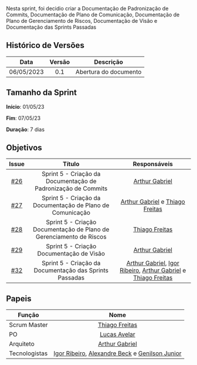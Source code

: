 Nesta sprint, foi decidio criar a Documentação de Padronização de Commits, Documentação de Plano de Comunicação, Documentação de Plano de Gerenciamento de Riscos, Documentação de Visão e Documentação das Sprints Passadas

## Histórico de Versões

|    Data    | Versão |       Descrição       |
| :--------: | :----: | :-------------------: |
| 06/05/2023 |  0.1   | Abertura do documento |

## Tamanho da Sprint

**Início**: 01/05/23

**Fim**: 07/05/23

**Duração**: 7 dias

## Objetivos

|                            Issue                             |              Título               |                    Responsáveis                     |
| :----------------------------------------------------------: | :-------------------------------: | :-------------------------------------------------: |
| [#26](https://github.com/fga-eps-mds/2023.1-GuiaUnB/issues/26) | Sprint 5 - Criação da Documentação de Padronização de Commits | [Arthur Gabriel](https://github.com/ArthurGabrieel)|
| [#27](https://github.com/fga-eps-mds/2023.1-GuiaUnB/issues/27) |  Sprint 5 - Criação da Documentação de Plano de Comunicação  | [Arthur Gabriel](https://github.com/ArthurGabrieel) e [Thiago Freitas](https://github.com/thiagorfreitas) |
| [#28](https://github.com/fga-eps-mds/2023.1-GuiaUnB/issues/28) | Sprint 5 - Criação Documentação de Plano de Gerenciamento de Riscos | [Thiago Freitas](https://github.com/thiagorfreitas) |
| [#29](https://github.com/fga-eps-mds/2023.1-GuiaUnB/issues/29) | Sprint 5 - Criação Documentação de Visão | [Arthur Gabriel](https://github.com/ArthurGabrieel) |
| [#32](https://github.com/fga-eps-mds/2023.1-GuiaUnB/issues/32) | Sprint 5 - Criação da Documentação das Sprints Passadas | [Arthur Gabriel](https://github.com/ArthurGabrieel), [Igor Ribeiro](https://github.com/igor-ribeir0), [Arthur Gabriel](https://github.com/ArthurGabrieel) e [Thiago Freitas](https://github.com/thiagorfreitas) |


## Papeis

| Função        |                                                                           Nome                                                                            |
| ------------- | :-------------------------------------------------------------------------------------------------------------------------------------------------------: |
| Scrum Master  |                                                    [Thiago Freitas](https://github.com/thiagorfreitas)                                                    |
| PO            |                                                    [Lucas Avelar](https://github.com/LucasAvelar2711)                                                     |
| Arquiteto     |                                                    [Arthur Gabriel](https://github.com/ArthurGabrieel)                                                    |
| Tecnologistas | [Igor Ribeiro](https://github.com/igor-ribeir0), [Alexandre Beck](https://github.com/zzzBECK) e [Genilson Junior](https://github.com/GenilsonJrs) |a
